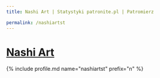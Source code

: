 ```yaml
---
title: Nashi Art | Statystyki patronite.pl | Patromierz

permalink: /nashiartst
---
```


# [Nashi Art](https://patronite.pl/nashiartst)

{% include profile.md name="nashiartst" prefix="n" %}
